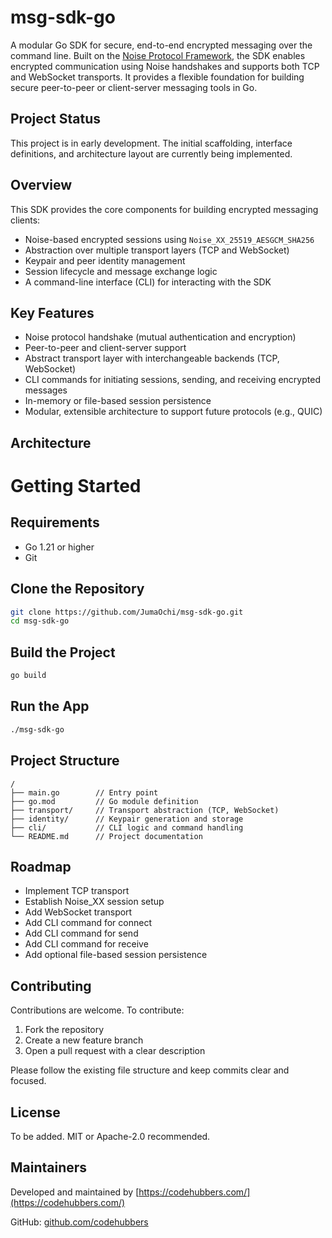 # msg-sdk-go

A modular Go SDK for secure, end-to-end encrypted messaging over the command line. Built on the [Noise Protocol Framework](https://noiseprotocol.org/), the SDK enables encrypted communication using Noise handshakes and supports both TCP and WebSocket transports. It provides a flexible foundation for building secure peer-to-peer or client-server messaging tools in Go.

## Project Status

This project is in early development. The initial scaffolding, interface definitions, and architecture layout are currently being implemented.

## Overview

This SDK provides the core components for building encrypted messaging clients:

- Noise-based encrypted sessions using `Noise_XX_25519_AESGCM_SHA256`
- Abstraction over multiple transport layers (TCP and WebSocket)
- Keypair and peer identity management
- Session lifecycle and message exchange logic
- A command-line interface (CLI) for interacting with the SDK

## Key Features

- Noise protocol handshake (mutual authentication and encryption)
- Peer-to-peer and client-server support
- Abstract transport layer with interchangeable backends (TCP, WebSocket)
- CLI commands for initiating sessions, sending, and receiving encrypted messages
- In-memory or file-based session persistence
- Modular, extensible architecture to support future protocols (e.g., QUIC)

## Architecture


# Getting Started

## Requirements

- Go 1.21 or higher
- Git

## Clone the Repository

```bash
git clone https://github.com/JumaOchi/msg-sdk-go.git
cd msg-sdk-go
```

## Build the Project
```bash
go build
```

## Run the App
```bash
./msg-sdk-go
```

## Project Structure
```
/
├── main.go        // Entry point
├── go.mod         // Go module definition
├── transport/     // Transport abstraction (TCP, WebSocket)
├── identity/      // Keypair generation and storage
├── cli/           // CLI logic and command handling
└── README.md      // Project documentation
```

## Roadmap
- Implement TCP transport
- Establish Noise_XX session setup
- Add WebSocket transport
- Add CLI command for connect
- Add CLI command for send
- Add CLI command for receive
- Add optional file-based session persistence

## Contributing
Contributions are welcome. To contribute:
1. Fork the repository
2. Create a new feature branch
3. Open a pull request with a clear description

Please follow the existing file structure and keep commits clear and focused.

## License
To be added. MIT or Apache-2.0 recommended.

## Maintainers
Developed and maintained by [https://codehubbers.com/](https://codehubbers.com/)

GitHub: [github.com/codehubbers](https://github.com/codehubbers)